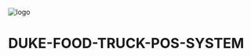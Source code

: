 ![logo](https://github.com/user-attachments/assets/0ebc9072-5c0e-4d91-b120-e5875ce74f99)
# DUKE-FOOD-TRUCK-POS-SYSTEM
